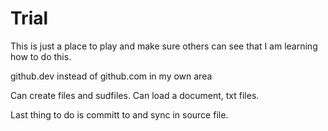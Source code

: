 # Trial
This is just a place to play and make sure others can see that I am learning how to do this.

github.dev instead of github.com in my own area

Can create files and sudfiles.
Can load a document, txt files.


Last thing to do is committ to and sync in source file.
